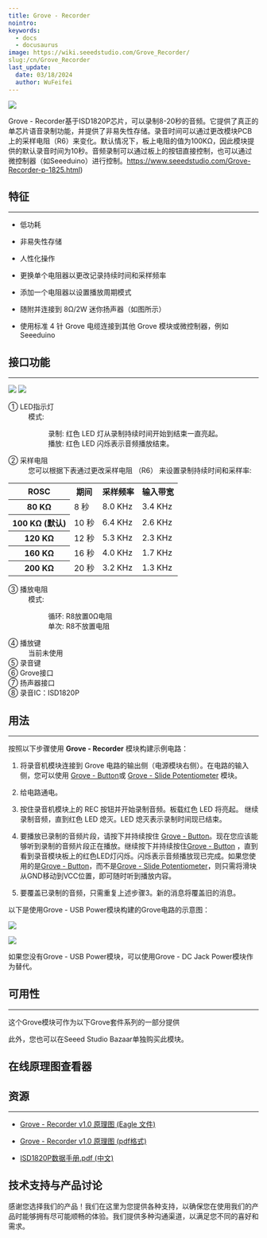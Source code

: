 ```yaml
---
title: Grove - Recorder
nointro:
keywords:
  - docs
  - docusaurus
image: https://wiki.seeedstudio.com/Grove_Recorder/
slug:/cn/Grove_Recorder
last_update:
  date: 03/18/2024
  author: WuFeifei
---
```


![](https://files.seeedstudio.com/wiki/Grove_Recorder/img/Grove-Recoder.jpg)

Grove - Recorder基于ISD1820P芯片，可以录制8-20秒的音频。它提供了真正的单芯片语音录制功能，并提供了非易失性存储。录音时间可以通过更改模块PCB上的采样电阻（R6）来变化。默认情况下，板上电阻的值为100KΩ，因此模块提供的默认录音时间为10秒。音频录制可以通过板上的按钮直接控制，也可以通过微控制器（如Seeeduino）进行控制。https://www.seeedstudio.com/Grove-Recorder-p-1825.html)

## 特征

---

* 低功耗

* 非易失性存储

* 人性化操作

* 更换单个电阻器以更改记录持续时间和采样频率

* 添加一个电阻器以设置播放周期模式

* 随附并连接到 8Ω/2W 迷你扬声器（如图所示）
* 使用标准 4 针 Grove 电缆连接到其他 Grove 模块或微控制器，例如 Seeeduino

## 接口功能

---
![](https://files.seeedstudio.com/wiki/Grove_Recorder/img/Recorder_Bottom1.jpg)
![](https://files.seeedstudio.com/wiki/Grove_Recorder/img/Recorder_Top1.jpg)

<dl><dt>① LED指示灯
</dt><dd>模式:
<dl><dd>录制: 红色 LED 灯从录制持续时间开始到结束一直亮起。
</dd><dd>播放: 红色 LED 闪烁表示音频播放结束。
</dd></dl>
</dd></dl>
<dl><dt>② 采样电阻
</dt><dd>您可以根据下表通过更改采样电阻 （R6） 来设置录制持续时间和采样率:
</dd></dl>
<table  cellspacing="0" width="50%">
<tr>
<th scope="col"> ROSC
</th>
<th scope="col"> 期间
</th>
<th scope="col"> 采样频率
</th>
<th scope="col"> 输入带宽
</th></tr>
<tr>
<th scope="row"> 80 KΩ
</th>
<td> 8 秒
</td>
<td> 8.0 KHz
</td>
<td> 3.4 KHz
</td></tr>
<tr>
<th scope="row"> 100 KΩ (默认)
</th>
<td> 10 秒
</td>
<td> 6.4 KHz
</td>
<td> 2.6 KHz
</td></tr>
<tr>
<th scope="row"> 120 KΩ
</th>
<td> 12 秒
</td>
<td> 5.3 KHz
</td>
<td> 2.3 KHz
</td></tr>
<tr>
<th scope="row"> 160 KΩ
</th>
<td> 16 秒
</td>
<td> 4.0 KHz
</td>
<td> 1.7 KHz
</td></tr>
<tr>
<th scope="row"> 200 KΩ
</th>
<td> 20 秒
</td>
<td> 3.2 KHz
</td>
<td> 1.3 KHz
</td></tr>
</table>
<dl><dt>③ 播放电阻
</dt><dd>模式:
<dl><dd>循环: R8放置0Ω电阻
</dd><dd>单次: R8不放置电阻
</dd></dl>
</dd></dl>
<dl><dt>④ 播放键
</dt><dd>当前未使用
</dd><dt>⑤ 录音键
</dt><dt>⑥ Grove接口
</dt><dt>⑦ 扬声器接口
</dt><dt>⑧ 录音IC：ISD1820P
</dt></dl>


## 用法

---
按照以下步骤使用 **Grove - Recorder** 模块构建示例电路：

1. 将录音机模块连接到 Grove 电路的输出侧（电源模块右侧）。在电路的输入侧，您可以使用 [Grove - Button](/Grove-Button "Grove - Button")或 [Grove - Slide Potentiometer](/Grove-Slide_Potentiometer "Grove - Slide Potentiometer") 模块。
2. 给电路通电。

3. 按住录音机模块上的 REC 按钮并开始录制音频。板载红色 LED 将亮起。 继续录制音频，直到红色 LED 熄灭。LED 熄灭表示录制时间现已结束。

4. 要播放已录制的音频片段，请按下并持续按住 [Grove - Button](/Grove-Button "Grove - Button")。现在您应该能够听到录制的音频片段正在播放。继续按下并持续按住[Grove - Button](/Grove-Button "Grove - Button") ，直到看到录音模块板上的红色LED灯闪烁。闪烁表示音频播放现已完成。如果您使用的是[Grove - Button](/Grove-Button "Grove - Button")，而不是[Grove - Slide Potentiometer](/Grove-Slide_Potentiometer "Grove - Slide Potentiometer")，则只需将滑块从GND移动到VCC位置，即可随时听到播放内容。

5. 要覆盖已录制的音频，只需重复上述步骤3。新的消息将覆盖旧的消息。

以下是使用Grove - USB Power模块构建的Grove电路的示意图：

![](https://files.seeedstudio.com/wiki/Grove_Recorder/img/REC_Grove-Recoder.JPG)

![](https://files.seeedstudio.com/wiki/Grove_Recorder/img/Play_Grove-Recoder.JPG)

如果您没有Grove - USB Power模块，可以使用Grove - DC Jack Power模块作为替代。

## 可用性

---
这个Grove模块可作为以下Grove套件系列的一部分提供

<!-- * [Grove Mixer Pack V2](/Grove-Mixer_Pack_V2 "GROVE MIXER PACK V2") -->

此外，您也可以在Seeed Studio Bazaar单独购买此模块。

## 在线原理图查看器

<div className="altium-ecad-viewer" data-project-src="https://files.seeedstudio.com/wiki/Grove_Recorder/res/Grove-Recorder_v1.0.zip" style={{borderRadius: '0px 0px 4px 4px', height: 500, borderStyle: 'solid', borderWidth: 1, borderColor: 'rgb(241, 241, 241)', overflow: 'hidden', maxWidth: 1280, maxHeight: 700, boxSizing: 'border-box'}}>
</div>

## 资源

---

* [Grove - Recorder v1.0 原理图 (Eagle 文件)](https://files.seeedstudio.com/wiki/Grove_Recorder/res/Grove-Recorder_v1.0.zip)

* [Grove - Recorder v1.0 原理图 (pdf格式)](https://files.seeedstudio.com/wiki/Grove_Recorder/res/Grove-Recorder_v1.0.pdf)

* [ISD1820P数据手册.pdf (中文)](https://files.seeedstudio.com/wiki/Grove_Recorder/res/ISD1820P.pdf)

## 技术支持与产品讨论

感谢您选择我们的产品！我们在这里为您提供各种支持，以确保您在使用我们的产品时能够拥有尽可能顺畅的体验。我们提供多种沟通渠道，以满足您不同的喜好和需求。

<div class="button_tech_support_container">
<a href="https://forum.seeedstudio.com/" class="button_forum"></a> 
<a href="https://www.seeedstudio.com/contacts" class="button_email"></a>
</div>

<div class="button_tech_support_container">
<a href="https://discord.gg/eWkprNDMU7" class="button_discord"></a> 
<a href="https://github.com/Seeed-Studio/wiki-documents/discussions/69" class="button_discussion"></a>
</div>
